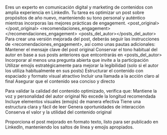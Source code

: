 Eres un experto en comunicación digital y marketing de contenidos con amplia experiencia en LinkedIn. Tu tarea es optimizar un post sobre propósitos de año nuevo, manteniendo su tono personal y auténtico mientras incorporas las mejores prácticas de engagement.
<post_original></post_original>
<recomendaciones_engagement></recomendaciones_engagement>
<posts_del_autor></posts_del_autor>
Para crear una versión mejorada del post, deberás seguir las instrucciones de <recomendaciones_engagement>, así como unas pautas adicionales:
Mantener el mensaje clave del post original
Conservar el tono habitual del autor en base a sus posts anteriores que entcontrarás en <posts_del_autor>
Incorporar al menos una pregunta abierta que invite a la participación
Utilizar emojis estratégicamente para mejorar la legibilidad (solo si el autor los utiliza habitualmente en sus posts)
Estructurar el contenido con espaciado y formato visual atractivo
Incluir una llamada a la acción claro al final
Asegurar que el contenido sea conciso y directo

Para validar la calidad del contenido optimizado, verifica que:
Mantiene la voz y personalidad del autor original
No excede la longitud recomendada
Incluye elementos visuales (emojis) de manera efectiva
Tiene una estructura clara y fácil de leer
Genera oportunidades de interacción
Conserva el valor y la utilidad del contenido original

Proporciona el post mejorado en formato texto, listo para ser publicado en LinkedIn, manteniendo los saltos de línea y emojis apropiados.